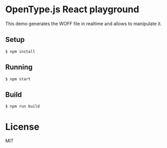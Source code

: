 # OpenType.js React playground

This demo generates the WOFF file in realtime and allows to manipulate it.

## Setup

```
$ npm install
```

## Running

```
$ npm start
```

## Build

```
$ npm run build
```

# License

MIT
